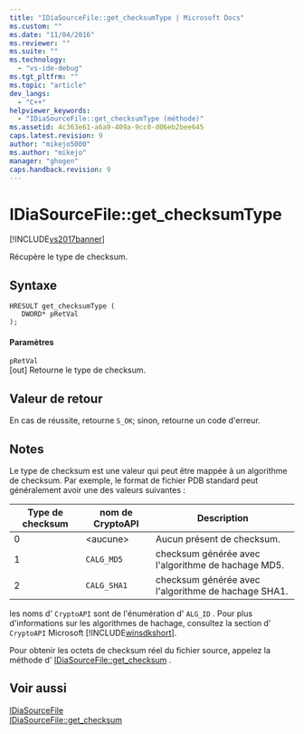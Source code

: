 ```yaml
---
title: "IDiaSourceFile::get_checksumType | Microsoft Docs"
ms.custom: ""
ms.date: "11/04/2016"
ms.reviewer: ""
ms.suite: ""
ms.technology: 
  - "vs-ide-debug"
ms.tgt_pltfrm: ""
ms.topic: "article"
dev_langs: 
  - "C++"
helpviewer_keywords: 
  - "IDiaSourceFile::get_checksumType (méthode)"
ms.assetid: 4c363e61-a6a9-409a-9cc0-d06eb2bee645
caps.latest.revision: 9
author: "mikejo5000"
ms.author: "mikejo"
manager: "ghogen"
caps.handback.revision: 9
---
```

# IDiaSourceFile::get_checksumType
[!INCLUDE[vs2017banner](../../code-quality/includes/vs2017banner.md)]

Récupère le type de checksum.  
  
## Syntaxe  
  
```cpp#  
HRESULT get_checksumType (   
   DWORD* pRetVal  
);  
```  
  
#### Paramètres  
 `pRetVal`  
 \[out\]  Retourne le type de checksum.  
  
## Valeur de retour  
 En cas de réussite, retourne `S_OK`; sinon, retourne un code d'erreur.  
  
## Notes  
 Le type de checksum est une valeur qui peut être mappée à un algorithme de checksum.  Par exemple, le format de fichier PDB standard peut généralement avoir une des valeurs suivantes :  
  
|Type de checksum|nom de CryptoAPI|Description|  
|----------------------|----------------------|-----------------|  
|0|\<aucune\>|Aucun présent de checksum.|  
|1|`CALG_MD5`|checksum générée avec l'algorithme de hachage MD5.|  
|2|`CALG_SHA1`|checksum générée avec l'algorithme de hachage SHA1.|  
  
 les noms d' `CryptoAPI` sont de l'énumération d' `ALG_ID` .  Pour plus d'informations sur les algorithmes de hachage, consultez la section d' `CryptoAPI` Microsoft [!INCLUDE[winsdkshort](../../debugger/debug-interface-access/includes/winsdkshort_md.md)].  
  
 Pour obtenir les octets de checksum réel du fichier source, appelez la méthode d' [IDiaSourceFile::get\_checksum](../../debugger/debug-interface-access/idiasourcefile-get-checksum.md) .  
  
## Voir aussi  
 [IDiaSourceFile](../../debugger/debug-interface-access/idiasourcefile.md)   
 [IDiaSourceFile::get\_checksum](../../debugger/debug-interface-access/idiasourcefile-get-checksum.md)